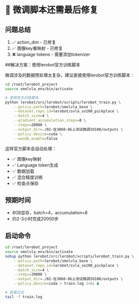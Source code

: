 # 🚨 微调脚本还需最后修复

## 问题总结
1. ✅ action_dim - 已修复
2. ✅ 图像key重映射 - 已修复  
3. ❌ language tokens - 需要添加tokenizer

##解决方案：使用lerobot官方训练脚本

微调涉及的数据预处理太复杂，建议直接使用lerobot官方训练脚本：

```bash
cd /root/lerobot_project
source smolvla_env/bin/activate

# 使用官方训练脚本
python lerobot/src/lerobot/scripts/lerobot_train.py \
    --policy.path=lerobot/smolvla_base \
    --dataset.repo_id=lerobot/svla_so100_pickplace \
    --batch_size=4 \
    --gradient_accumulation_steps=8 \
    --steps=20000 \
    --output_dir=./02-在3060-8G上测试微调SO100/outputs \
    --policy.device=cuda \
    --wandb.enable=false
```

这样官方脚本会自动处理：
- ✅ 图像key映射
- ✅ Language token生成
- ✅ 数据加载
- ✅ 混合精度训练
- ✅ 检查点保存

## 预期时间
- 8GB显存，batch=4，accumulation=8
- 约2-3小时完成20000步

## 启动命令

```bash
cd /root/lerobot_project
source smolvla_env/bin/activate
nohup python lerobot/src/lerobot/scripts/lerobot_train.py \
    --policy.path=lerobot/smolvla_base \
    --dataset.repo_id=lerobot/svla_so100_pickplace \
    --batch_size=4 \
    --steps=20000 \
    --output_dir=./02-在3060-8G上测试微调SO100/outputs \
    --policy.device=cuda > train.log 2>&1 &

# 查看日志
tail -f train.log
```
